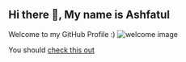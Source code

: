 ## Hi there 👋, My name is **Ashfatul**

Welcome to my GitHub Profile :)
![welcome image](https://www.google.com/url?sa=i&url=https%3A%2F%2Fpixabay.com%2Fillustrations%2Fwelcome-hosting-host-sign-poster-2175196%2F&psig=AOvVaw2wCy1I9xbD7CCzeeDVDkOW&ust=1611601786456000&source=images&cd=vfe&ved=0CAIQjRxqFwoTCKi4vNqite4CFQAAAAAdAAAAABAD)

You should [check this out][check link]


[check link]:http://google.com
